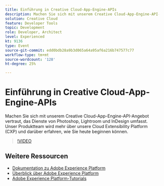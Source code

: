 ```yaml
---
title: Einführung in Creative Cloud-App-Engine-APIs
description: Machen Sie sich mit unserem Creative Cloud-App-Engine-API-Angebot vertraut, das Dienste von Photoshop, Lightroom und InDesign umfasst. Unser Produktteam wird mehr über unsere Cloud Extensibility Platform (CXP) und darüber erfahren, wie Sie heute beginnen können.
solution: Creative Cloud
feature: Developer Tools
topic: Development
role: Developer, Architect
level: Experienced
kt: 9136
type: Event
source-git-commit: edd0bdb28a9b3d065a64a95af6a216b747577c77
workflow-type: tm+mt
source-wordcount: '128'
ht-degree: 25%

---
```


# Einführung in Creative Cloud-App-Engine-APIs

Machen Sie sich mit unserem Creative Cloud-App-Engine-API-Angebot vertraut, das Dienste von Photoshop, Lightroom und InDesign umfasst. Unser Produktteam wird mehr über unsere Cloud Extensibility Platform (CXP) und darüber erfahren, wie Sie heute beginnen können.

>[!VIDEO](https://video.tv.adobe.com/v/337594/?quality=12&learn=on&hidetitle=true)

## Weitere Ressourcen

- [Dokumentation zu Adobe Experience Platform](https://experienceleague.adobe.com/docs/experience-platform.html?lang=de)
- [Überblick über Adobe Experience Platform](https://experienceleague.adobe.com/docs/experience-platform/landing/home.html?lang=de)
- [Adobe Experience Platform-Tutorials](https://experienceleague.adobe.com/docs/platform-learn/tutorials/overview.html?lang=de)
